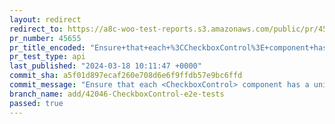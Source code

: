 ```yaml
---
layout: redirect
redirect_to: https://a8c-woo-test-reports.s3.amazonaws.com/public/pr/45655/api/index.html
pr_number: 45655
pr_title_encoded: "Ensure+that+each+%3CCheckboxControl%3E+component+has+a+unique+ID"
pr_test_type: api
last_published: "2024-03-18 10:11:47 +0000"
commit_sha: a5f01d897ecaf260e708d6e6f9ffdb57e9bc6ffd
commit_message: "Ensure that each <CheckboxControl> component has a unique id"
branch_name: add/42046-CheckboxControl-e2e-tests
passed: true
---
```

